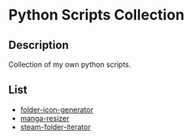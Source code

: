 # Python Scripts Collection

## Description

Collection of my own python scripts.

## List

- [folder-icon-generator](folder-icon-generator)
- [manga-resizer](manga-resizer)
- [steam-folder-iterator](steam-folder-iterator)
